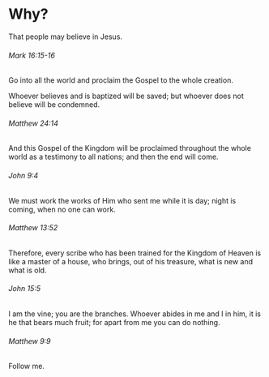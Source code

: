 # Why?

That people may believe in Jesus.

###### Mark 16:15-16

Go into all the world and proclaim the Gospel to the whole creation.

Whoever believes and is baptized will be saved; but whoever does not believe will be condemned.

###### Matthew 24:14

And this Gospel of the Kingdom will be proclaimed throughout the whole world as a testimony to all nations; and then the end will come.

###### John 9:4

We must work the works of Him who sent me while it is day; night is coming, when no one can work.

###### Matthew 13:52

Therefore, every scribe who has been trained for the Kingdom of Heaven is like a master of a house, who brings, out of his treasure, what is new and what is old.

###### John 15:5

I am the vine; you are the branches. Whoever abides in me and I in him, it is he that bears much fruit; for apart from me you can do nothing.

###### Matthew 9:9

Follow me.
